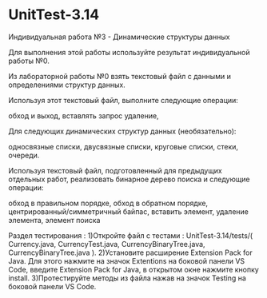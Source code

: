 # UnitTest-3.14

Индивидуальная работа №3 - Динамические структуры данных

Для выполнения этой работы используйте результат индивидуальной работы №0.

Из лабораторной работы №0 взять текстовый файл с данными и определениями структур данных.

Используя этот текстовый файл, выполните следующие операции:

обход и выход, вставлять запрос удаление,

Для следующих динамических структур данных (необязательно):

односвязные списки, двусвязные списки, круговые списки, стеки, очереди.

Используя текстовый файл, подготовленный для предыдущих отдельных работ, реализовать бинарное дерево поиска и следующие операции:

обход в правильном порядке, обход в обратном порядке, центрированный/симметричный байпас, вставить элемент, удаление элемента, элемент поиска

 Раздел тестирования :
 1)Откройте файл с тестами : UnitTest-3.14/tests/( Currency.java, CurrencyTest.java, CurrencyBinaryTree.java, CurrencyBinaryTree.java ). 
 2)Установите расширение Extension Pack for Java. Для этого нажмите на значок Extentions на боковой панели VS Code, введите Extension Pack for Java, в открытом окне нажмите кнопку install.
 3)Протестируйте методы из файла нажав на значок Testing на боковой панели VS Code.
